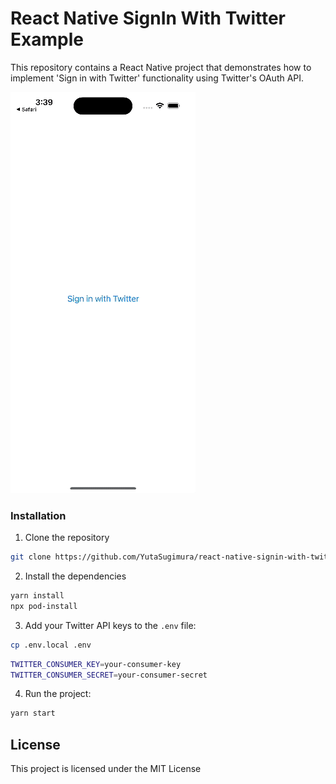 # React Native SignIn With Twitter Example

This repository contains a React Native project that demonstrates how to implement 'Sign in with Twitter' functionality using Twitter's OAuth API.

![sample](./resource/signin-with-twitter.gif)

### Installation

1. Clone the repository

```zsh
git clone https://github.com/YutaSugimura/react-native-signin-with-twitter-example.git
```

2. Install the dependencies

```zsh
yarn install
npx pod-install
```

3. Add your Twitter API keys to the `.env` file:

```zsh
cp .env.local .env
```

```zsh
TWITTER_CONSUMER_KEY=your-consumer-key
TWITTER_CONSUMER_SECRET=your-consumer-secret
```

4. Run the project:

```zsh
yarn start
```

## License

This project is licensed under the MIT License 
